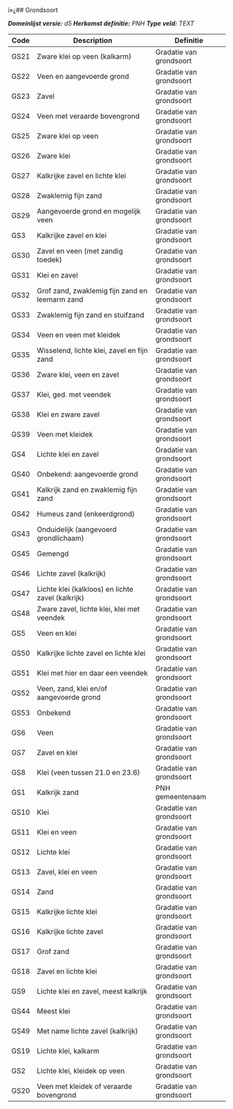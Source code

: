 ï»¿## Grondsoort

*__Domeinlijst versie:__ d5*
*__Herkomst definitie:__ PNH*
*__Type veld:__ TEXT*

|__Code__ |__Description__ |__Definitie__	|
|	---	|	---	|   ---	| 
| GS21 | Zware klei op veen (kalkarm) | Gradatie van grondsoort |
| GS22 | Veen en aangevoerde grond | Gradatie van grondsoort |
| GS23 | Zavel | Gradatie van grondsoort |
| GS24 | Veen met veraarde bovengrond | Gradatie van grondsoort |
| GS25 | Zware klei op veen | Gradatie van grondsoort |
| GS26 | Zware klei | Gradatie van grondsoort |
| GS27 | Kalkrijke zavel en lichte klei | Gradatie van grondsoort |
| GS28 | Zwaklemig fijn zand | Gradatie van grondsoort |
| GS29 | Aangevoerde grond en mogelijk veen | Gradatie van grondsoort |
| GS3  | Kalkrijke zavel en klei | Gradatie van grondsoort |
| GS30 | Zavel en veen (met zandig toedek) | Gradatie van grondsoort |
| GS31 | Klei en zavel | Gradatie van grondsoort |
| GS32 | Grof zand, zwaklemig fijn zand en leemarm zand | Gradatie van grondsoort |
| GS33 | Zwaklemig fijn zand en stuifzand | Gradatie van grondsoort |
| GS34 | Veen en veen met kleidek | Gradatie van grondsoort |
| GS35 | Wisselend, lichte klei, zavel en fijn zand | Gradatie van grondsoort |
| GS36 | Zware klei, veen en zavel | Gradatie van grondsoort |
| GS37 | Klei, ged. met veendek | Gradatie van grondsoort |
| GS38 | Klei en zware zavel | Gradatie van grondsoort |
| GS39 | Veen met kleidek | Gradatie van grondsoort |
| GS4  | Lichte klei en zavel | Gradatie van grondsoort |
| GS40 | Onbekend: aangevoerde grond | Gradatie van grondsoort |
| GS41 | Kalkrijk zand en zwaklemig fijn zand | Gradatie van grondsoort |
| GS42 | Humeus zand (enkeerdgrond) | Gradatie van grondsoort |
| GS43 | Onduidelijk (aangevoerd grondlichaam) | Gradatie van grondsoort |
| GS45 | Gemengd | Gradatie van grondsoort |
| GS46 | Lichte zavel (kalkrijk) | Gradatie van grondsoort |
| GS47 | Lichte klei (kalkloos) en lichte zavel (kalkrijk) | Gradatie van grondsoort |
| GS48 | Zware zavel, lichte klei, klei met veendek | Gradatie van grondsoort |
| GS5  | Veen en klei | Gradatie van grondsoort |
| GS50 | Kalkrijke lichte zavel en lichte klei | Gradatie van grondsoort |
| GS51 | Klei met hier en daar een veendek | Gradatie van grondsoort |
| GS52 | Veen, zand, klei en/of aangevoerde grond | Gradatie van grondsoort |
| GS53 | Onbekend | Gradatie van grondsoort |
| GS6  | Veen | Gradatie van grondsoort |
| GS7  | Zavel en klei | Gradatie van grondsoort |
| GS8  | Klei (veen tussen 21.0 en 23.6) | Gradatie van grondsoort |
| GS1  | Kalkrijk zand | PNH gemeentenaam |
| GS10 | Klei | Gradatie van grondsoort |
| GS11 | Klei en veen | Gradatie van grondsoort |
| GS12 | Lichte klei | Gradatie van grondsoort |
| GS13 | Zavel, klei en veen | Gradatie van grondsoort |
| GS14 | Zand | Gradatie van grondsoort |
| GS15 | Kalkrijke lichte klei | Gradatie van grondsoort |
| GS16 | Kalkrijke lichte zavel | Gradatie van grondsoort |
| GS17 | Grof zand | Gradatie van grondsoort |
| GS18 | Zavel en lichte klei | Gradatie van grondsoort |
| GS9  | Lichte klei en zavel, meest kalkrijk | Gradatie van grondsoort |
| GS44 | Meest klei | Gradatie van grondsoort |
| GS49 | Met name lichte zavel (kalkrijk) | Gradatie van grondsoort |
| GS19 | Lichte klei, kalkarm | Gradatie van grondsoort |
| GS2  | Lichte klei, kleidek op veen | Gradatie van grondsoort |
| GS20 | Veen met kleidek of veraarde bovengrond | Gradatie van grondsoort |
